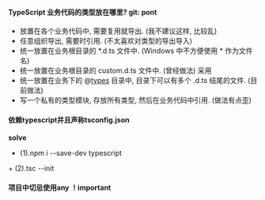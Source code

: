 #### TypeScript 业务代码的类型放在哪里?   git: pont

   + 放置在各个业务代码中, 需要复用就导出. (我不建议这样, 比较乱)
   + 任意组织导出, 需要时引用. (不太喜欢对类型的导出导入)
   + 统一放置在业务根目录的 *.d.ts 文件中. (Windows 中不方便使用 * 作为文件名)
   + 统一放置在业务根目录的 custom.d.ts 文件中. (曾经做法) 采用
   + 统一放置在业务下的 @[types](https://www.v2ex.com/member/types) 目录中, 目录下可以有多个 .d.ts 结尾的文件. (目前做法)
   + 写一个私有的类型模块, 存放所有类型, 然后在业务代码中引用. (做法有点歪)

#### 依赖typescript并且声称tsconfig.json 

   **solve**

   + (1).npm i --save-dev typescript 

   ​+ (2).tsc --init

#### 项目中切忌使用any ！important

